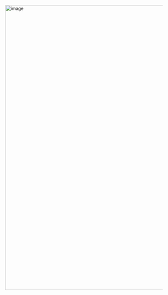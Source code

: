<img width="1908" height="910" alt="image" src="https://github.com/user-attachments/assets/59188bf2-870a-4604-a239-192ce1f1ed40" />
